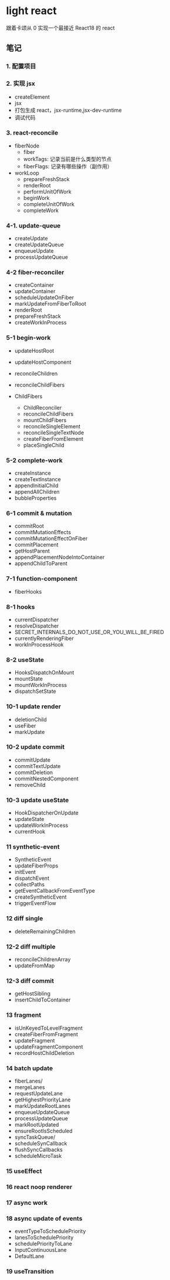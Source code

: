 # light react

跟着卡颂从 0 实现一个最接近 React18 的 react

## 笔记

### 1. 配置项目

### 2. 实现 jsx

- createElement
- jsx
- 打包生成 react，jsx-runtime,jsx-dev-runtime
- 调试代码

### 3. react-reconcile

- fiberNode
  - fiber
  - workTags: 记录当前是什么类型的节点
  - fiberFlags: 记录有哪些操作（副作用）
- workLoop
  - prepareFreshStack
  - renderRoot
  - performUnitOfWork
  - beginWork
  - completeUnitOfWork
  - completeWork

### 4-1. update-queue

- createUpdate
- createUpdateQueue
- enqueueUpdate
- processUpdateQueue

### 4-2 fiber-reconciler

- createContainer
- updateContainer
- scheduleUpdateOnFiber
- markUpdateFromFiberToRoot
- renderRoot
- prepareFreshStack
- createWorkInProcess

### 5-1 begin-work

- updateHostRoot
- updateHostComponent
- reconcileChildren
- reconcileChildFibers

- ChildFibers
  - ChildReconciler
  - reconcileChildFibers
  - mountChildFibers
  - reconcileSingleElement
  - reconcileSingleTextNode
  - createFiberFromElement
  - placeSingleChild

### 5-2 complete-work

- createInstance
- createTextInstance
- appendInitialChild
- appendAllChildren
- bubbleProperties

### 6-1 commit & mutation

- commitRoot
- commitMutationEffects
- commitMutationEffectOnFiber
- commitPlacement
- getHostParent
- appendPlacementNodeIntoContainer
- appendChildToParent

### 7-1 function-component

- fiberHooks

### 8-1 hooks

- currentDispatcher
- resolveDispatcher
- SECRET_INTERNALS_DO_NOT_USE_OR_YOU_WILL_BE_FIRED
- currentlyRenderingFiber
- workInProcessHook

### 8-2 useState

- HooksDispatchOnMount
- mountState
- mountWorkInProcess
- dispatchSetState

### 10-1 update render

- deletionChild
- useFiber
- markUpdate

### 10-2 update commit

- commitUpdate
- commitTextUpdate
- commitDeletion
- commitNestedComponent
- removeChild

### 10-3 update useState

- HookDispatcherOnUpdate
- updateState
- updateWorkInProcess
- currentHook

### 11 synthetic-event

- SyntheticEvent
- updateFiberProps
- initEvent
- dispatchEvent
- collectPaths
- getEventCallbackFromEventType
- createSyntheticEvent
- triggerEventFlow

### 12 diff single

- deleteRemainingChildren

### 12-2 diff multiple

- reconcileChildrenArray
- updateFromMap

### 12-3 diff commit

- getHostSibling
- insertChildToContainer

### 13 fragment

- isUnKeyedToLevelFragment
- createFiberFromFragment
- updateFragment
- updateFragmentComponent
- recordHostChildDeletion

### 14 batch update

- fiberLanes/
- mergeLanes
- requestUpdateLane
- getHighestPriorityLane
- markUpdateRootLanes
- enqueueUpdateQueue
- processUpdateQueue
- markRootUpdated
- ensureRootIsScheduled
- syncTaskQueue/
- scheduleSynCallback
- flushSyncCallbacks
- scheduleMicroTask

### 15 useEffect

### 16 react noop renderer

### 17 async work

### 18 async update of events

- eventTypeToSchedulePriority
- lanesToSchedulePriority
- schedulePriorityToLane
- InputContinuousLane
- DefaultLane

### 19 useTransition
